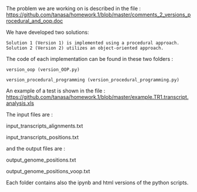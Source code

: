 The problem we are working on is described in the file : https://github.com/tanasa/homework.1/blob/master/comments_2_versions_procedural_and_oop.doc

We have developed two solutions:

    Solution 1 (Version 1) is implemented using a procedural approach.
    Solution 2 (Version 2) utilizes an object-oriented approach.

The code of each implementation can be found in these two folders : 

    version_oop (version_OOP.py)

    version_procedural_programming (version_procedural_programming.py)

An example of a test is shown in the file : https://github.com/tanasa/homework.1/blob/master/example.TR1.transcript.analysis.xls

The input files are : 

input_transcripts_alignments.txt

input_transcripts_positions.txt

and the output files are : 

output_genome_positions.txt

output_genome_positions_voop.txt
  
Each folder contains also the ipynb and html versions of the python scripts.
